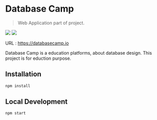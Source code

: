 # Database Camp
> Web Application part of project.

<a href="https://codeclimate.com/github/ganinw13120/DatabaseCampWebApplication/maintainability"><img src="https://api.codeclimate.com/v1/badges/7e4cae8ce350cf11b51d/maintainability" /></a> <a href="https://codeclimate.com/github/ganinw13120/DatabaseCampWebApplication/test_coverage"><img src="https://api.codeclimate.com/v1/badges/7e4cae8ce350cf11b51d/test_coverage" /></a>

URL : https://databasecamp.io

Database Camp is a education platforms, about database design. This project is for eduction purpose.
## Installation

```sh
npm install
```
## Local Development
```sh
npm start
```

